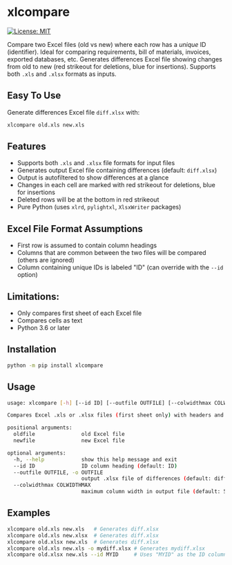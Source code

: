 # xlcompare
[![License: MIT](https://img.shields.io/badge/License-MIT-yellow.svg)](https://opensource.org/licenses/MIT)

Compare two Excel files (old vs new) where each row has a *unique* ID (identifier). Ideal for comparing requirements, bill of materials, invoices, exported databases, etc. Generates differences Excel file showing changes from old to new (red strikeout for deletions, blue for insertions). Supports both `.xls` and `.xlsx` formats as inputs.

## Easy To Use
Generate differences Excel file `diff.xlsx` with:
```bash
xlcompare old.xls new.xls
```

## Features
- Supports both `.xls` and `.xlsx` file formats for input files
- Generates output Excel file containing differences (default: `diff.xlsx`)
- Output is autofiltered to show differences at a glance
- Changes in each cell are marked with red strikeout for deletions, blue for insertions
- Deleted rows will be at the bottom in red strikeout
- Pure Python (uses `xlrd`, `pylightxl`, `XlsxWriter` packages)

## Excel File Format Assumptions
- First row is assumed to contain column headings
- Columns that are common between the two files will be compared (others are ignored)
- Column containing unique IDs is labeled "ID" (can override with the `--id` option)

## Limitations:
- Only compares first sheet of each Excel file
- Compares cells as text
- Python 3.6 or later

## Installation
```bat
python -m pip install xlcompare
```

## Usage
```bash
usage: xlcompare [-h] [--id ID] [--outfile OUTFILE] [--colwidthmax COLWIDTHMAX] oldfile newfile

Compares Excel .xls or .xlsx files (first sheet only) with headers and unique row IDs; generates diff.xlsx.

positional arguments:
  oldfile               old Excel file
  newfile               new Excel file

optional arguments:
  -h, --help            show this help message and exit
  --id ID               ID column heading (default: ID)
  --outfile OUTFILE, -o OUTFILE
                        output .xlsx file of differences (default: diff.xlsx)
  --colwidthmax COLWIDTHMAX
                        maximum column width in output file (default: 50)
```

## Examples
```bash
xlcompare old.xls new.xls   # Generates diff.xlsx
xlcompare old.xls new.xlsx  # Generates diff.xlsx
xlcompare old.xlsx new.xls  # Generates diff.xlsx
xlcompare old.xls new.xls -o mydiff.xlsx # Generates mydiff.xlsx
xlcompare old.xlsx new.xls --id MYID     # Uses "MYID" as the ID column
```
